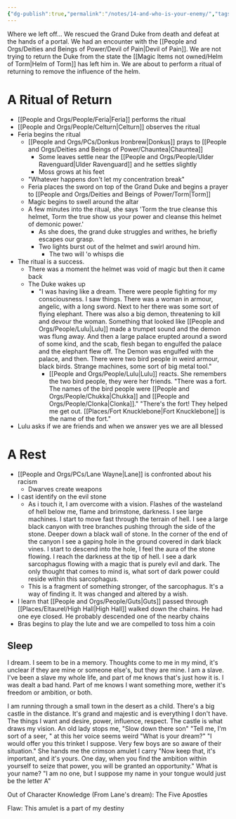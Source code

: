 ```yaml
---
{"dg-publish":true,"permalink":"/notes/14-and-who-is-your-enemy/","tags":["Session-Notes"]}
---
```



Where we left off... We rescued the Grand Duke from death and defeat at the hands of a portal. We had an encounter with the [[People and Orgs/Deities and Beings of Power/Devil of Pain\|Devil of Pain]]. We are not trying to return the Duke from the state the [[Magic Items not owned/Helm of Torm\|Helm of Torm]] has left him in. We are about to perform a ritual of returning to remove the influence of the helm. 
# A Ritual of Return
- [[People and Orgs/People/Feria\|Feria]] performs the ritual
- [[People and Orgs/People/Celturn\|Celturn]] observes the ritual
- Feria begins the ritual
	- [[People and Orgs/PCs/Donkus Ironbrew\|Donkus]] prays to [[People and Orgs/Deities and Beings of Power/Chauntea\|Chauntea]]
		- Some leaves settle near the [[People and Orgs/People/Ulder Ravenguard\|Ulder Ravenguard]] and he settles slightly
		- Moss grows at his feet
	- "Whatever happens don't let my concentration break"
	- Feria places the sword on top of the Grand Duke and begins a prayer to [[People and Orgs/Deities and Beings of Power/Torm\|Torm]]
	- Magic begins to swell around the altar
	- A few minutes into the ritual, she says 'Torm the true cleanse this helmet, Torm the true show us your power and cleanse this helmet of demonic power.'
		- As she does, the grand duke struggles and writhes, he briefly escapes our grasp. 
		- Two lights burst out of the helmet and swirl around him. 
			- The two will 'o whisps die
- The ritual is a success.
	- There was a moment the helmet was void of magic but then it came back
	- The Duke wakes up
		- "I was having like a dream. There were people fighting for my consciousness. I saw things. There was a woman in armour, angelic, with a long sword. Next to her there was some sort of flying elephant. There was also a big demon, threatening to kill and devour the woman. Something that looked like [[People and Orgs/People/Lulu\|Lulu]] made a trumpet sound and the demon was flung away. And then a large palace erupted around a sword of some kind, and the scab, flesh began to engulfed the palace and the elephant flew off. The Demon was engulfed with the palace, and then. There were two bird people in weird armour, black birds. Strange machines, some sort of big metal tool."
			- [[People and Orgs/People/Lulu\|Lulu]] reacts. She remembers the two bird people, they were her friends. "There was a fort. The names of the bird people were [[People and Orgs/People/Chukka\|Chukka]] and [[People and Orgs/People/Clonka\|Clonka]]." "There's the fort! They helped me get out. [[Places/Fort Knucklebone\|Fort Knucklebone]] is the name of the fort."
- Lulu asks if we are friends and when we answer yes we are all blessed

# A Rest
- [[People and Orgs/PCs/Lane Wayne\|Lane]] is confronted about his racism
	- Dwarves create weapons 
- I cast identify on the evil stone
	- As i touch it, I am overcome with a vision. Flashes of the wasteland of hell below me, flame and brimstone, darkness. I see large machines. I start to move fast through the terrain of hell. I see a large black canyon with tree branches pushing through the side of the stone. Deeper down a black wall of stone. In the corner of the end of the canyon I see a gaping hole in the ground covered in dark black vines. I start to descend into the hole, I feel the aura of the stone flowing. I reach the darkness at the tip of hell. I see a dark sarcophagus flowing with a magic that is  purely evil and dark. The only thought that comes to mind is, what sort of dark power could reside within this sarcophagus. 
	- This is a fragment of something stronger, of the sarcophagus. It's a way of finding it. It was changed and altered by a wish.
- I learn that [[People and Orgs/People/Guts\|Guts]] passed through [[Places/Eltaurel/High Hall\|High Hall]] walked down the chains. He had one eye closed. He probably descended one of the nearby chains
-  Bras begins to play the lute and we are compelled to toss him a coin
## Sleep
I dream. I seem to be in a memory. Thoughts come to me in my mind, it's unclear if they are mine or someone else's, but they are mine. I am a slave. I've been a slave my whole life, and part of me knows that's just how it is. I was dealt a bad hand. Part of me knows I want something more, wether it's freedom or ambition, or both. 

I am running through a small town in the desert as a child. There's a big castle in the distance. It's grand and majestic and is everything I don't have. The things I want and desire, power, influence, respect. The castle is what draws my vision. An old lady stops me, "Slow down there son" "Tell me, I'm sort of a seer, " at this her voice seems weird "What is your dream?" "I would offer you this trinket I suppose. Very few boys are so aware of their situation." She hands me the crimson amulet I carry "Now keep that, it's important, and it's yours. One day, when you find the ambition within yourself to seize that power, you will be granted an opportunity." What is your name? "I am no one, but I suppose my name in your tongue would just be the letter A"

Out of Character Knowledge (From Lane's dream): The Five Apostles 

Flaw: This amulet is a part of my destiny 

